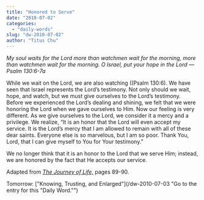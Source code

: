 ```yaml
---
title: "Honored to Serve"
date: "2010-07-02"
categories: 
  - "daily-words"
slug: "dw-2010-07-02"
author: "Titus Chu"
---
```


_My soul waits for the Lord more than watchmen wait for the morning, more than watchmen wait for the morning. O Israel, put your hope in the Lord — Psalm 130:6-7a_

While we wait on the Lord, we are also watching ((Psalm 130:6). We have seen that Israel represents the Lord’s testimony. Not only should we wait, hope, and watch, but we must give ourselves to the Lord’s testimony. Before we experienced the Lord’s dealing and shining, we felt that we were honoring the Lord when we gave ourselves to Him. Now our feeling is very different. As we give ourselves to the Lord, we consider it a mercy and a privilege. We realize, “It is an honor that the Lord will even accept my service. It is the Lord’s mercy that I am allowed to remain with all of these dear saints. Everyone else is so marvelous, but I am so poor. Thank You, Lord, that I can give myself to You for Your testimony.”

We no longer think that it is an honor to the Lord that we serve Him; instead, we are honored by the fact that He accepts our service.

Adapted from _[The Journey of Life,](/book-journey/ "Go to the listing for this book.")_ pages 89-90.

Tomorrow: ["Knowing, Trusting, and Enlarged"](/dw-2010-07-03 "Go to the entry for this "Daily Word."")
